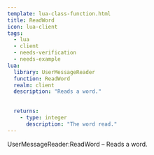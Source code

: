 ```yaml
---
template: lua-class-function.html
title: ReadWord
icon: lua-client
tags:
  - lua
  - client
  - needs-verification
  - needs-example
lua:
  library: UserMessageReader
  function: ReadWord
  realm: client
  description: "Reads a word."
  
  
  returns:
    - type: integer
      description: "The word read."
---
```


<div class="lua__search__keywords">
UserMessageReader:ReadWord &#x2013; Reads a word.
</div>
